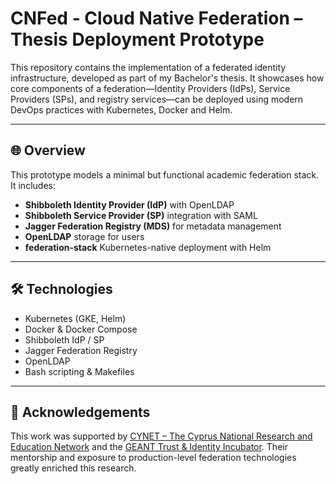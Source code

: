 
# CNFed - Cloud Native Federation – Thesis Deployment Prototype

This repository contains the implementation of a federated identity infrastructure, developed as part of my Bachelor's thesis. It showcases how core components of a federation—Identity Providers (IdPs), Service Providers (SPs), and registry services—can be deployed using modern DevOps practices with Kubernetes, Docker and Helm.

---

## 🌐 Overview

This prototype models a minimal but functional academic federation stack. It includes:

- **Shibboleth Identity Provider (IdP)** with OpenLDAP
- **Shibboleth Service Provider (SP)** integration with SAML
- **Jagger Federation Registry (MDS)** for metadata management
- **OpenLDAP** storage for users
- **federation-stack** Kubernetes-native deployment with Helm


---

## 🛠️ Technologies

- Kubernetes (GKE, Helm)
- Docker & Docker Compose
- Shibboleth IdP / SP
- Jagger Federation Registry
- OpenLDAP
- Bash scripting & Makefiles

---


## 🤝 Acknowledgements

This work was supported by [CYNET – The Cyprus National Research and Education Network](https://www.cynet.ac.cy/) and the [GEANT Trust & Identity Incubator](https://geant.org). Their mentorship and exposure to production-level federation technologies greatly enriched this research.



